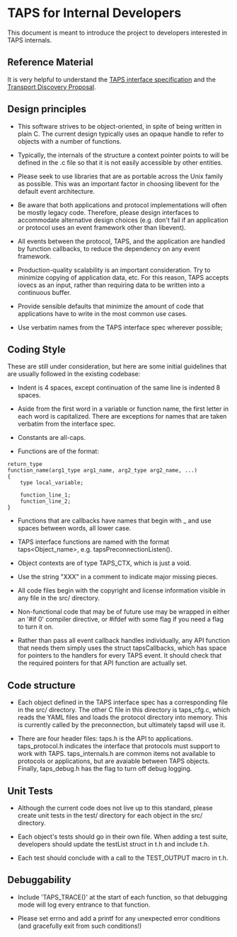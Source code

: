 # TAPS for Internal Developers

This document is meant to introduce the project to developers interested in TAPS internals.

## Reference Material

It is very helpful to understand the
[TAPS interface specification](https://datatracker.ietf.org/doc/draft-ietf-taps-interface/)
and the
[Transport Discovery Proposal](https://datatracker.ietf.org/doc/draft-duke-taps-transport-discovery/).

## Design principles

* This software strives to be object-oriented, in spite of being written in
plain C. The current design typically uses an opaque handle to refer to
objects with a number of functions.

* Typically, the internals of the structure a context pointer points to will
be defined in the .c file so that it is not easily accessible by other entities.

* Please seek to use libraries that are as portable across the Unix family as
possible. This was an important factor in choosing libevent for the default
event architecture.

* Be aware that both applications and protocol implementations will often be
mostly legacy code. Therefore, please design interfaces to accommodate
alternative design choices (e.g. don't fail if an application or protocol uses
an event framework other than libevent).

* All events between the protocol, TAPS, and the application are handled by
function callbacks, to reduce the dependency on any event framework.

* Production-quality scalability is an important consideration. Try to minimize
copying of application data, etc. For this reason, TAPS accepts iovecs as an
input, rather than requiring data to be written into a continuous buffer.

* Provide sensible defaults that minimize the amount of code that applications
have to write in the most common use cases.

* Use verbatim names from the TAPS interface spec wherever possible;

## Coding Style

These are still under consideration, but here are some initial guidelines that
are usually followed in the existing codebase:

* Indent is 4 spaces, except continuation of the same line is indented 8 spaces.

* Aside from the first word in a variable or function name, the first letter in
each word is capitalized. There are exceptions for names that are taken verbatim
from the interface spec.

* Constants are all-caps.

* Functions are of the format:

~~~
return_type
function_name(arg1_type arg1_name, arg2_type arg2_name, ...)
{
    type local_variable;

    function_line_1;
    function_line_2;
}
~~~

* Functions that are callbacks have names that begin with _ and use spaces
between words, all lower case.

* TAPS interface functions are named with the format
taps<Object_name><InterfaceName>, e.g. tapsPreconnectionListen().

* Object contexts are of type TAPS_CTX, which is just a void.

* Use the string "XXX" in a comment to indicate major missing pieces.

* All code files begin with the copyright and license information visible in
any file in the src/ directory.

* Non-functional code that may be of future use may be wrapped in either an
'#if 0' compiler directive, or #ifdef with some flag if you need a flag to turn
it on.

* Rather than pass all event callback handles individually, any API function
that needs them simply uses the struct tapsCallbacks, which has space for
pointers to the handlers for every TAPS event. It should check that the
required pointers for that API function are actually set.

## Code structure

* Each object defined in the TAPS interface spec has a corresponding file in
the src/ directory. The other C file in this directory is taps_cfg.c, which
reads the YAML files and loads the protocol directory into memory. This is
currently called by the preconnection, but ultimately tapsd will use it.

* There are four header files: taps.h is the API to applications.
taps_protocol.h indicates the interface that protocols must support to work
with TAPS. taps_internals.h are common items not available to protocols or
applications, but are avaiable between TAPS objects. Finally, taps_debug.h
has the flag to turn off debug logging.

## Unit Tests

* Although the current code does not live up to this standard, please create
unit tests in the test/ directory for each object in the src/ directory.

* Each object's tests should go in their own file. When adding a test suite,
developers should update the testList struct in t.h and include t.h.

* Each test should conclude with a call to the TEST_OUTPUT macro in t.h.

## Debuggability

* Include 'TAPS_TRACE()' at the start of each function, so that debugging mode
will log every entrance to that function.

* Please set errno and add a printf for any unexpected error conditions (and
gracefully exit from such conditions!)
